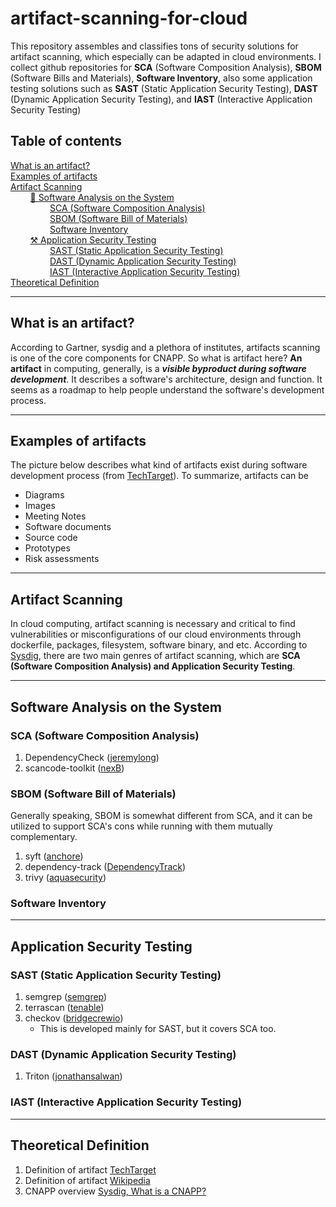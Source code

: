 # artifact-scanning-for-cloud

This repository assembles and classifies tons of security solutions for artifact scanning, which especially can be adapted in cloud environments. I collect github repositories for **SCA** (Software Composition Analysis), **SBOM** (Software Bills and Materials), **Software Inventory**, also some application testing solutions such as **SAST** (Static Application Security Testing), **DAST** (Dynamic Application Security Testing), and **IAST** (Interactive Application Security Testing)

## Table of contents
[What is an artifact?](#what-is-an-artifact?) <br/>
[Examples of artifacts](#examples-of-artifacts) <br/>
[Artifact Scanning](#artifact-scanning) <br/>
&nbsp;&nbsp;&nbsp;&nbsp;&nbsp;&nbsp;&nbsp;&nbsp;[📃 Software Analysis on the System](#software-analysis-on-the-system) <br/>
&nbsp;&nbsp;&nbsp;&nbsp;&nbsp;&nbsp;&nbsp;&nbsp;&nbsp;&nbsp;&nbsp;&nbsp;&nbsp;&nbsp;&nbsp;&nbsp;[SCA (Software Composition Analysis)](#sca-software-composition-analysis) <br/>
&nbsp;&nbsp;&nbsp;&nbsp;&nbsp;&nbsp;&nbsp;&nbsp;&nbsp;&nbsp;&nbsp;&nbsp;&nbsp;&nbsp;&nbsp;&nbsp;[SBOM (Software Bill of Materials)](#sbom-software-bill-of-materials) <br/>
&nbsp;&nbsp;&nbsp;&nbsp;&nbsp;&nbsp;&nbsp;&nbsp;&nbsp;&nbsp;&nbsp;&nbsp;&nbsp;&nbsp;&nbsp;&nbsp;[Software Inventory](#software-inventory) <br/>
&nbsp;&nbsp;&nbsp;&nbsp;&nbsp;&nbsp;&nbsp;&nbsp;[⚒️ Application Security Testing](#application-security-testing) <br/>
&nbsp;&nbsp;&nbsp;&nbsp;&nbsp;&nbsp;&nbsp;&nbsp;&nbsp;&nbsp;&nbsp;&nbsp;&nbsp;&nbsp;&nbsp;&nbsp;[SAST (Static Application Security Testing)](#sast-static-application-security-testing) <br/>
&nbsp;&nbsp;&nbsp;&nbsp;&nbsp;&nbsp;&nbsp;&nbsp;&nbsp;&nbsp;&nbsp;&nbsp;&nbsp;&nbsp;&nbsp;&nbsp;[DAST (Dynamic Application Security Testing)](#dast-dynamic-application-security-testing) <br/>
&nbsp;&nbsp;&nbsp;&nbsp;&nbsp;&nbsp;&nbsp;&nbsp;&nbsp;&nbsp;&nbsp;&nbsp;&nbsp;&nbsp;&nbsp;&nbsp;[IAST (Interactive Application Security Testing)](#iast-interactive-application-security-testing) <br/>
[Theoretical Definition](#theoretical-definition) <br/>

---
## What is an artifact?

According to Gartner, sysdig and a plethora of institutes, artifacts scanning is one of the core components for CNAPP. So what is artifact here? **An artifact** in computing, generally, is a ***visible byproduct during software development***. It describes a software's architecture, design and function. It seems as a roadmap to help people understand the software's development process.

---
## Examples of artifacts
The picture below describes what kind of artifacts exist during software development process (from [TechTarget](https://www.techtarget.com/searchsoftwarequality/definition/artifact-software-development#:~:text=An%20artifact%20is%20a%20byproduct,models%2C%20printed%20documents%20or%20scripts.)). To summarize, artifacts can be

* Diagrams
* Images
* Meeting Notes
* Software documents
* Source code
* Prototypes
* Risk assessments

---
## Artifact Scanning
In cloud computing, artifact scanning is necessary and critical to find vulnerabilities or misconfigurations of our cloud environments through dockerfile, packages, filesystem, software binary, and etc. According to [Sysdig](https://sysdig.com/learn-cloud-native/cloud-security/cloud-native-application-protection-platform-cnapp-fundamentals/), there are two main genres of artifact scanning, which are **SCA (Software Composition Analysis) and Application Security Testing**.

---
## Software Analysis on the System
### SCA (Software Composition Analysis)

1. DependencyCheck ([jeremylong](https://github.com/jeremylong/DependencyCheck))
2. scancode-toolkit ([nexB](https://github.com/nexB/scancode-toolkit))

### SBOM (Software Bill of Materials)
Generally speaking, SBOM is somewhat different from SCA, and it can be utilized to support SCA's cons while running with them mutually complementary.

1. syft ([anchore](https://github.com/anchore/syft))
2. dependency-track ([DependencyTrack](https://github.com/DependencyTrack/dependency-track))
3. trivy ([aquasecurity](https://github.com/aquasecurity/trivy))

### Software Inventory

---
## Application Security Testing
### SAST (Static Application Security Testing)

1. semgrep ([semgrep](https://github.com/semgrep/semgrep))
2. terrascan ([tenable](https://github.com/tenable/terrascan))
3. checkov ([bridgecrewio](https://github.com/tenable/terrascan))
    * This is developed mainly for SAST, but it covers SCA too.

### DAST (Dynamic Application Security Testing)

1. Triton ([jonathansalwan](https://github.com/jonathansalwan/Triton))

### IAST (Interactive Application Security Testing)
---

## Theoretical Definition

1. Definition of artifact [TechTarget](https://www.techtarget.com/searchsoftwarequality/definition/artifact-software-development#:~:text=An%20artifact%20is%20a%20byproduct,models%2C%20printed%20documents%20or%20scripts.)
2. Definition of artifact [Wikipedia](https://en.wikipedia.org/wiki/Artifact_(software_development))
3. CNAPP overview [Sysdig, What is a CNAPP?](https://sysdig.com/learn-cloud-native/cloud-security/cloud-native-application-protection-platform-cnapp-fundamentals/)